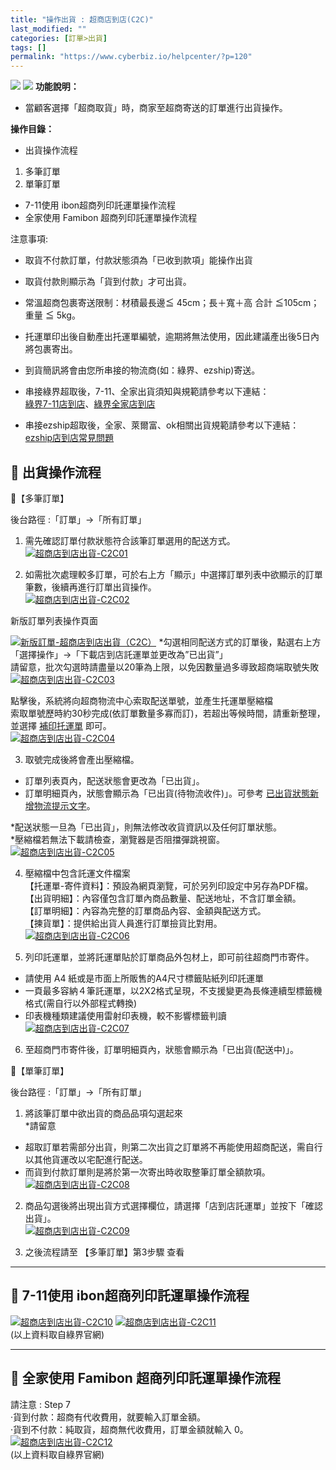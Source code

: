 ```yaml
---
title: "操作出貨 : 超商店到店(C2C)"
last_modified: ""
categories: [訂單>出貨]
tags: []
permalink: "https://www.cyberbiz.io/helpcenter/?p=120"
---
```


![](https://www.cyberbiz.io/helpcenter/wp-content/uploads/一般版3.png)
![](https://www.cyberbiz.io/helpcenter/wp-content/uploads/PLUS版3.png)
**功能說明：**  

* 當顧客選擇「超商取貨」時，商家至超商寄送的訂單進行出貨操作。 

**操作目錄：**

* 出貨操作流程
1. 多筆訂單
2. 單筆訂單
* 7-11使用 ibon超商列印託運單操作流程 
* 全家使用 Famibon 超商列印託運單操作流程

注意事項:  

* 取貨不付款訂單，付款狀態須為「已收到款項」能操作出貨 
* 取貨付款則顯示為「貨到付款」才可出貨。
* 常溫超商包裹寄送限制：材積最長邊≦ 45cm；長＋寬＋高 合計 ≦105cm；重量 ≦ 5kg。
* 托運單印出後自動產出托運單編號，逾期將無法使用，因此建議產出後5日內將包裹寄出。
* 到貨簡訊將會由您所串接的物流商(如：綠界、ezship)寄送。
* 串接綠界超取後，7-11、全家出貨須知與規範請參考以下連結：  
[綠界7-11店到店](https://www.ecpay.com.tw/Content/files/ecpay_026.pdf)、[綠界全家店到店
](https://www.ecpay.com.tw/Content/files/ecpay_027.pdf)

* 串接ezship超取後，全家、萊爾富、ok相關出貨規範請參考以下連結：[ezship店到店常見問題](https://www.ezship.com.tw/service_doc/service_home_w18v1.jsp?vDocNo=1705&vDefPage=05)



## 📌 出貨操作流程



📍【多筆訂單】

後台路徑 :「訂單」→「所有訂單」  


1. 需先確認訂單付款狀態符合該筆訂單選用的配送方式。  
[![超商店到店出貨-C2C01](https://www.cyberbiz.io/helpcenter/wp-content/uploads/超商店到店出貨-C2C01.png)](https://www.cyberbiz.io/helpcenter/wp-content/uploads/超商店到店出貨-C2C01.png)




2. 如需批次處理較多訂單，可於右上方「顯示」中選擇訂單列表中欲顯示的訂單筆數，後續再進行訂單出貨操作。  
[![超商店到店出貨-C2C02](https://www.cyberbiz.io/helpcenter/wp-content/uploads/超商店到店出貨-C2C02.png)](https://www.cyberbiz.io/helpcenter/wp-content/uploads/超商店到店出貨-C2C02.png)  

新版訂單列表操作頁面

[![新版訂單-超商店到店出貨（C2C）](https://www.cyberbiz.io/support/wp-content/uploads/新版訂單-超商店到店出貨（C2C）2.png)](https://www.cyberbiz.io/support/wp-content/uploads/新版訂單-超商店到店出貨（C2C）2.png) *勾選相同配送方式的訂單後，點選右上方「選擇操作」→「下載店到店託運單並更改為”已出貨”」  
請留意，批次勾選時請盡量以20筆為上限，以免因數量過多導致超商端取號失敗  
[![超商店到店出貨-C2C03](https://www.cyberbiz.io/helpcenter/wp-content/uploads/超商店到店出貨-C2C03.png)](https://www.cyberbiz.io/helpcenter/wp-content/uploads/超商店到店出貨-C2C03.png)  

點擊後，系統將向超商物流中心索取配送單號，並產生托運單壓縮檔  
索取單號歷時約30秒完成(依訂單數量多寡而訂)，若超出等候時間，請重新整理，並選擇
[補印托運單](https://www.cyberbiz.io/helpcenter/?p=3430) 即可。  
[![超商店到店出貨-C2C04](https://www.cyberbiz.io/helpcenter/wp-content/uploads/超商店到店出貨-C2C04.png)](https://www.cyberbiz.io/helpcenter/wp-content/uploads/超商店到店出貨-C2C04.png)




3. 取號完成後將會產出壓縮檔。  

* 訂單列表頁內，配送狀態會更改為「已出貨」。
* 訂單明細頁內，狀態會顯示為「已出貨(待物流收件)」。可參考 [已出貨狀態新增物流提示文字](https://www.cyberbiz.io/helpcenter/?p=12005)。

*配送狀態一旦為「已出貨」，則無法修改收貨資訊以及任何訂單狀態。   
*壓縮檔若無法下載請檢查，瀏覽器是否阻擋彈跳視窗。  
[![超商店到店出貨-C2C05](https://www.cyberbiz.io/helpcenter/wp-content/uploads/超商店到店出貨-C2C05.png)](https://www.cyberbiz.io/helpcenter/wp-content/uploads/超商店到店出貨-C2C05.png)




4. 壓縮檔中包含託運文件檔案  
【托運單-寄件資料】：預設為網頁瀏覽，可於另列印設定中另存為PDF檔。  
【出貨明細】：內容僅包含訂單內商品數量、配送地址，不含訂單金額。  
【訂單明細】：內容為完整的訂單商品內容、金額與配送方式。  
【揀貨單】：提供給出貨人員進行訂單撿貨比對用。  
[![超商店到店出貨-C2C06](https://www.cyberbiz.io/helpcenter/wp-content/uploads/超商店到店出貨-C2C06.png)](https://www.cyberbiz.io/helpcenter/wp-content/uploads/超商店到店出貨-C2C06.png)




5. 列印託運單，並將託運單貼於訂單商品外包材上，即可前往超商門市寄件。   
* 請使用 A4 紙或是市面上所販售的A4尺寸標籤貼紙列印託運單   
* 一頁最多容納４筆託運單，以2X2格式呈現，不支援變更為長條連續型標籤機格式(需自行以外部程式轉換)   
* 印表機種類建議使用雷射印表機，較不影響標籤判讀   
[![超商店到店出貨-C2C07](https://www.cyberbiz.io/helpcenter/wp-content/uploads/超商店到店出貨-C2C07.png)](https://www.cyberbiz.io/helpcenter/wp-content/uploads/超商店到店出貨-C2C07.png)

6. 至超商門市寄件後，訂單明細頁內，狀態會顯示為「已出貨(配送中)」。



📍【單筆訂單】

後台路徑 :「訂單」→「所有訂單」  


1. 將該筆訂單中欲出貨的商品品項勾選起來   
*請留意 
* 超取訂單若需部分出貨，則第二次出貨之訂單將不再能使用超商配送，需自行以其他貨運改以宅配進行配送。 
* 而貨到付款訂單則是將於第一次寄出時收取整筆訂單全額款項。
[![超商店到店出貨-C2C08](https://www.cyberbiz.io/helpcenter/wp-content/uploads/超商店到店出貨-C2C08.png)](https://www.cyberbiz.io/helpcenter/wp-content/uploads/超商店到店出貨-C2C08.png)




2. 商品勾選後將出現出貨方式選擇欄位，請選擇「店到店託運單」並按下「確認出貨」。   
[![超商店到店出貨-C2C09](https://www.cyberbiz.io/helpcenter/wp-content/uploads/超商店到店出貨-C2C09.png)](https://www.cyberbiz.io/helpcenter/wp-content/uploads/超商店到店出貨-C2C09.png)




3. 之後流程請至 【多筆訂單】第3步驟 查看


* * *



## 📌 7-11使用 ibon超商列印託運單操作流程


[![超商店到店出貨-C2C10](https://www.cyberbiz.io/helpcenter/wp-content/uploads/超商店到店出貨-C2C10.png)](https://www.cyberbiz.io/helpcenter/wp-content/uploads/超商店到店出貨-C2C010.png)
[![超商店到店出貨-C2C11](https://www.cyberbiz.io/helpcenter/wp-content/uploads/超商店到店出貨-C2C11.png)](https://www.cyberbiz.io/helpcenter/wp-content/uploads/超商店到店出貨-C2C011.png)  
(以上資料取自綠界官網)

* * *



## 📌 全家使用 Famibon 超商列印託運單操作流程


請注意 : Step 7  
·貨到付款：超商有代收費用，就要輸入訂單金額。  
·貨到不付款：純取貨，超商無代收費用，訂單金額就輸入 0。
[![超商店到店出貨-C2C12](https://www.cyberbiz.io/helpcenter/wp-content/uploads/超商店到店出貨-C2C12.png)](https://www.cyberbiz.io/helpcenter/wp-content/uploads/超商店到店出貨-C2C012.png)  
(以上資料取自綠界官網)

